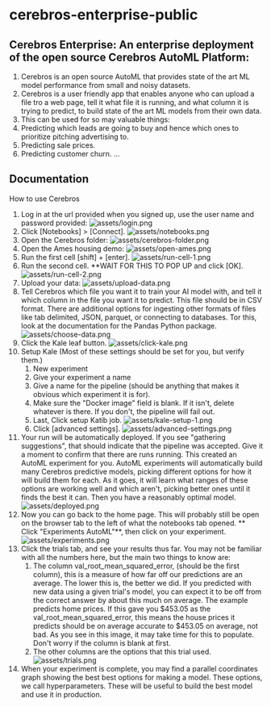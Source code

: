 # cerebros-enterprise-public

## Cerebros Enterprise: An enterprise deployment of the open source Cerebros AutoML Platform:

1. Cerebros is an open source AutoML that provides state of the art ML model performance from small and noisy datasets.
2. Cerebros is a user friendly app that enables anyone who can upload a file tro a web page, tell it what file it is running, and what column it is trying to predict, to build state of the art ML models from their own data.
3. This can be used for so may valuable things:
  1. Predicting which leads are going to buy and hence which ones to prioritize pitching advertising to.
  2. Predicting sale prices.
  3. Predicting customer churn. ...

## Documentation

How to use Cerebros

1. Log in at the url provided when you signed up, use the user name and password provided:
![assets/login.png](assets/login.png)
2. Click [Notebooks] > [Connect].
![assets/notebooks.png](assets/notebooks.png)
3. Open the Cerebros folder:
![assets/cerebros-folder.png](assets/cerebros-folder.png)
4. Open the Ames housing demo:
![assets/open-ames.png](assets/open-ames.png)
5. Run the first cell [shift] + [enter].
![assets/run-cell-1.png](assets/run-cell-1.png)
6. Run the second cell. **WAIT FOR THIS TO POP UP and click [OK].
![assets/run-cell-2.png](assets/run-cell-2.png)
7. Upload your data:
![assets/upload-data.png](assets/upload-data.png)
8. Tell Cerebros which file you want it to train your AI model with, and tell it which column in the file you want it to predict. This file should be in CSV format. There are additional options for ingesting other formats of files like tab delimited, JSON, parquet, or connecting to databases. Tor this, look at the documentation for the Pandas Python package.
![assets/choose-data.png](assets/choose-data.png)
9. Click the Kale leaf button.
![assets/click-kale.png](assets/click-kale.png)
10. Setup Kale (Most of these settings should be set for you, but verify them.)
    1. New experiment
    2. Give your experiment a name
    3. Give a name for the pipeline (should be anything that makes it obvious which experiment it is for).
    5. Make sure the "Docker image" field is blank. If it isn't, delete whatever is there. If you don't, the pipeline will fail out.
    6. Last, Click setup Katib job.
    ![assets/kale-setup-1.png](assets/kale-setup-1.png)
    7. Click [advanced settings].
    ![assets/advanced-settings.png](assets/advanced-settings.png)
11. Your run will be automatically deployed. If you see "gathering suggestions", that should indicate that the pipeline was accepted. Give it a moment to confirm that there are runs running. This created an AutoML experiment for you. AutoML experiments will automatically build many Cerebros predictive models, picking different options for how it will build them for each. As it goes, it will learn what ranges of these options are working well and which aren't, picking better ones until it finds the best it can. Then you have a reasonably optimal model.
![assets/deployed.png](assets/deployed.png)
12. Now you can go back to the home page. This will probably still be open on the browser tab to the left of what the notebooks tab opened. ** Click "Experiments AutoML"**, then click on your experiment.
![assets/experiments.png](assets/experiments.png)
13. Click the trials tab, and see your results thus far. You may not be familiar with all the numbers here, but the main two things to know are:
    1. The column val_root_mean_squared_error, (should be the first column), this is a measure of how far off our predictions are an average. The lower this is, the better we did. If you predicted with new data using a given trial's model, you can expect it to be off from the correct answer by about this much on average. The example predicts home prices. If this gave you $453.05 as the val_root_mean_squared_error, this means the house prices it predicts should be on average accurate to $453.05 on average, not bad. As you see in this image, it may take time for this to populate. Don't worry if the column is blank at first.
    2. The other columns are the options that this trial used.
![assets/trials.png](assets/trials.png)
14. When your experiment is complete, you may find a parallel coordinates graph showing the best best options for making a model. These options, we call hyperparameters. These will be useful to build the best model and use it in production.
